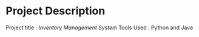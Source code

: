 Project Description
===================
Project title : *Inventory Management System*
Tools Used : Python and Java
